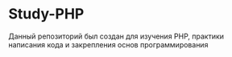 # Study-PHP
Данный репозиторий был создан для изучения PHP, практики написания кода и закрепления основ программирования 
